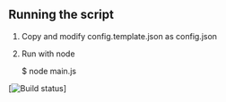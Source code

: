 ## Running the script

1) Copy and modify config.template.json as config.json

2) Run with node

    $ node main.js


[![Build status](https://travis-ci.org/aiaraldea/good-morning-tweet.svg)]